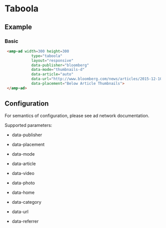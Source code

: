 <!---
Copyright 2015 The AMP HTML Authors. All Rights Reserved.

Licensed under the Apache License, Version 2.0 (the "License");
you may not use this file except in compliance with the License.
You may obtain a copy of the License at

      http://www.apache.org/licenses/LICENSE-2.0

Unless required by applicable law or agreed to in writing, software
distributed under the License is distributed on an "AS-IS" BASIS,
WITHOUT WARRANTIES OR CONDITIONS OF ANY KIND, either express or implied.
See the License for the specific language governing permissions and
limitations under the License.
-->

# Taboola

## Example

### Basic

```html
 <amp-ad width=300 height=300
            type="taboola"
            layout="responsive"
            data-publisher="bloomberg"
            data-mode="thumbnails-d"
            data-article="auto"
            data-url="http://www.bloomberg.com/news/articles/2015-12-10/ronaldo-and-beckham-s-millions-start-with-this-unknown-belgian"
            data-placement="Below Article Thumbnails">
 </amp-ad>
```

## Configuration

For semantics of configuration, please see ad network documentation.

Supported parameters:


- data-publisher
- data-placement
- data-mode
- data-article
- data-video
- data-photo
- data-home
- data-category

- data-url
- data-referrer
